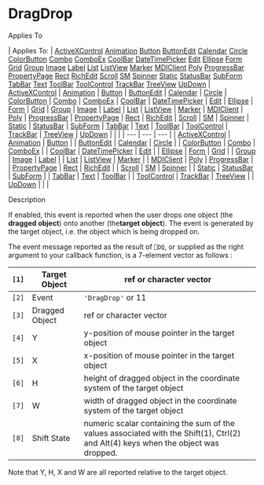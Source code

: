 




<h1 class="heading"><span class="name">DragDrop</span></h1>

Applies To

| Applies To: | [ActiveXControl](../a-z/activexcontrol.md) [Animation](../a-z/animation.md) [Button](../a-z/button.md) [ButtonEdit](../a-z/buttonedit.md) [Calendar](../a-z/calendar.md) [Circle](../a-z/circle.md) [ColorButton](../a-z/colorbutton.md) [Combo](../a-z/combo.md) [ComboEx](../a-z/comboex.md) [CoolBar](../a-z/coolbar.md) [DateTimePicker](../a-z/datetimepicker.md) [Edit](../a-z/edit.md) [Ellipse](../a-z/ellipse.md) [Form](../a-z/form.md) [Grid](../a-z/grid.md) [Group](../a-z/group.md) [Image](../a-z/image.md) [Label](../a-z/label.md) [List](../a-z/list.md) [ListView](../a-z/listview.md) [Marker](../a-z/marker.md) [MDIClient](../a-z/mdiclient.md) [Poly](../a-z/poly.md) [ProgressBar](../a-z/progressbar.md) [PropertyPage](../a-z/propertypage.md) [Rect](../a-z/rect.md) [RichEdit](../a-z/richedit.md) [Scroll](../a-z/scroll.md) [SM](../a-z/sm.md) [Spinner](../a-z/spinner.md) [Static](../a-z/static.md) [StatusBar](../a-z/statusbar.md) [SubForm](../a-z/subform.md) [TabBar](../a-z/tabbar.md) [Text](../a-z/text.md) [ToolBar](../a-z/toolbar.md) [ToolControl](../a-z/toolcontrol.md) [TrackBar](../a-z/trackbar.md) [TreeView](../a-z/treeview.md) [UpDown](../a-z/updown.md) | [ActiveXControl](../a-z/activexcontrol.md) | [Animation](../a-z/animation.md) | [Button](../a-z/button.md) | [ButtonEdit](../a-z/buttonedit.md) | [Calendar](../a-z/calendar.md) | [Circle](../a-z/circle.md) | [ColorButton](../a-z/colorbutton.md) | [Combo](../a-z/combo.md) | [ComboEx](../a-z/comboex.md) | [CoolBar](../a-z/coolbar.md) | [DateTimePicker](../a-z/datetimepicker.md) | [Edit](../a-z/edit.md) | [Ellipse](../a-z/ellipse.md) | [Form](../a-z/form.md) | [Grid](../a-z/grid.md) | [Group](../a-z/group.md) | [Image](../a-z/image.md) | [Label](../a-z/label.md) | [List](../a-z/list.md) | [ListView](../a-z/listview.md) | [Marker](../a-z/marker.md) | [MDIClient](../a-z/mdiclient.md) | [Poly](../a-z/poly.md) | [ProgressBar](../a-z/progressbar.md) | [PropertyPage](../a-z/propertypage.md) | [Rect](../a-z/rect.md) | [RichEdit](../a-z/richedit.md) | [Scroll](../a-z/scroll.md) | [SM](../a-z/sm.md) | [Spinner](../a-z/spinner.md) | [Static](../a-z/static.md) | [StatusBar](../a-z/statusbar.md) | [SubForm](../a-z/subform.md) | [TabBar](../a-z/tabbar.md) | [Text](../a-z/text.md) | [ToolBar](../a-z/toolbar.md) | [ToolControl](../a-z/toolcontrol.md) | [TrackBar](../a-z/trackbar.md) | [TreeView](../a-z/treeview.md) | [UpDown](../a-z/updown.md) |  |  |
| --- | --- | ---  |
| [ActiveXControl](../a-z/activexcontrol.md) | [Animation](../a-z/animation.md) | [Button](../a-z/button.md) |
| [ButtonEdit](../a-z/buttonedit.md) | [Calendar](../a-z/calendar.md) | [Circle](../a-z/circle.md) |
| [ColorButton](../a-z/colorbutton.md) | [Combo](../a-z/combo.md) | [ComboEx](../a-z/comboex.md) |
| [CoolBar](../a-z/coolbar.md) | [DateTimePicker](../a-z/datetimepicker.md) | [Edit](../a-z/edit.md) |
| [Ellipse](../a-z/ellipse.md) | [Form](../a-z/form.md) | [Grid](../a-z/grid.md) |
| [Group](../a-z/group.md) | [Image](../a-z/image.md) | [Label](../a-z/label.md) |
| [List](../a-z/list.md) | [ListView](../a-z/listview.md) | [Marker](../a-z/marker.md) |
| [MDIClient](../a-z/mdiclient.md) | [Poly](../a-z/poly.md) | [ProgressBar](../a-z/progressbar.md) |
| [PropertyPage](../a-z/propertypage.md) | [Rect](../a-z/rect.md) | [RichEdit](../a-z/richedit.md) |
| [Scroll](../a-z/scroll.md) | [SM](../a-z/sm.md) | [Spinner](../a-z/spinner.md) |
| [Static](../a-z/static.md) | [StatusBar](../a-z/statusbar.md) | [SubForm](../a-z/subform.md) |
| [TabBar](../a-z/tabbar.md) | [Text](../a-z/text.md) | [ToolBar](../a-z/toolbar.md) |
| [ToolControl](../a-z/toolcontrol.md) | [TrackBar](../a-z/trackbar.md) | [TreeView](../a-z/treeview.md) |
| [UpDown](../a-z/updown.md) |  |  |


Description


If enabled, this event is reported when the user drops one object (the **dragged object**) onto another (the**target object**). The event is generated by the target object, i.e. the object which is being dropped on.


The event message reported as the result of `⎕DQ`, or supplied as the right argument to your callback function, is a 7-element vector as follows :

| `[1]` | Target Object | ref or character vector |
| --- | --- | ---  |
| `[2]` | Event | `'DragDrop'` or 11 |
| `[3]` | Dragged Object | ref or character vector |
| `[4]` | Y | y-position of mouse pointer in the target object |
| `[5]` | X | x-position of mouse pointer in the target object |
| `[6]` | H | height of dragged object in the coordinate system of the target object |
| `[7]` | W | width of dragged object in the coordinate system of the target object |
| `[8]` | Shift State | numeric scalar containing the sum of the values associated with the Shift(1), Ctrl(2) and Alt(4) keys when the object was dropped. |


Note that Y, H, X and W are all reported relative to the target object.



